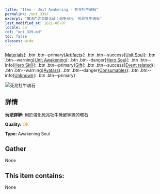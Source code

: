 ```yaml
---
title: "Item - Unit Awakening - 死兆牡牛魂石"
permalink: /unt_339/
excerpt: "魔法门之英雄无敌：战争纪元  死兆牡牛魂石"
last_modified_at: 2021-06-07
locale: cn
ref: "unt_339.md"
toc: false
classes: wide
---
```

 [Materials](/ItemsCN/){: .btn .btn--primary}[Artifacts](/ItemsCN/Artifacts/){: .btn .btn--success}[Unit Soul](/ItemsCN/UnitSoul/){: .btn .btn--warning}[Unit Awakening](/ItemsCN/UnitAwakening/){: .btn .btn--danger}[Hero Soul](/ItemsCN/HeroSoul/){: .btn .btn--info}[Hero Skill](/ItemsCN/HeroSkill/){: .btn .btn--primary}[Gift](/ItemsCN/Gift/){: .btn .btn--success}[Event related](/ItemsCN/Events/){: .btn .btn--warning}[Avatars](/ItemsCN/Avatars/){: .btn .btn--danger}[Consumables](/ItemsCN/Consumables/){: .btn .btn--info}[Unknown](/ItemsCN/Unknown/){: .btn .btn--primary}

 ![死兆牡牛魂石](/images/u/tia_manniu.jpg)

## 詳情
 **玩法詳解:** 用於強化死兆牡牛覺醒等級的魂石

 **Quality:** <span style="color: #FF8C00">OK</span>

 **Type:** Awakening Soul

## Gather

  None

## This item contains:

  None

